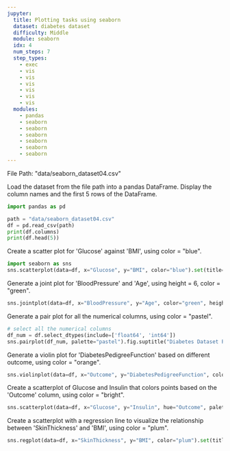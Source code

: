```yaml
---
jupyter:
  title: Plotting tasks using seaborn
  dataset: diabetes dataset
  difficulty: Middle
  module: seaborn
  idx: 4
  num_steps: 7
  step_types:
    - exec
    - vis
    - vis
    - vis
    - vis
    - vis
    - vis    
  modules:
    - pandas
    - seaborn
    - seaborn
    - seaborn
    - seaborn
    - seaborn
    - seaborn
---
```


File Path: "data/seaborn_dataset04.csv"

Load the dataset from the file path into a pandas DataFrame. Display the column names and the first 5 rows of the DataFrame.
```python
import pandas as pd

path = "data/seaborn_dataset04.csv"
df = pd.read_csv(path)
print(df.columns)
print(df.head(5))
```

Create a scatter plot for 'Glucose' against 'BMI', using color = "blue".
```python
import seaborn as sns
sns.scatterplot(data=df, x="Glucose", y="BMI", color="blue").set(title="Glucose vs BMI", xlabel="Glucose", ylabel="BMI")
```

Generate a joint plot for 'BloodPressure' and 'Age', using height = 6, color = "green".
```python
sns.jointplot(data=df, x="BloodPressure", y="Age", color="green", height=6).set_axis_labels("Blood Pressure", "Age").fig.suptitle("Blood Pressure vs Age")
```

Generate a pair plot for all the numerical columns, using color = "pastel".
```python
# select all the numerical columns
df_num = df.select_dtypes(include=['float64', 'int64'])
sns.pairplot(df_num, palette="pastel").fig.suptitle("Diabetes Dataset Pairplot")
```

Generate a violin plot for 'DiabetesPedigreeFunction' based on different outcome, using color = "orange".
```python
sns.violinplot(data=df, x="Outcome", y="DiabetesPedigreeFunction", color="orange").set(title="Violin Plot of 'DiabetesPedigreeFunction'", xlabel="Outcome", ylabel="DiabetesPedigreeFunction")

```
Create a scatterplot of Glucose and Insulin that colors points based on the 'Outcome' column, using color = "bright".
```python
sns.scatterplot(data=df, x="Glucose", y="Insulin", hue="Outcome", palette="bright").set(title="Outcome-based Scatterplot", xlabel="Glucose", ylabel="Insulin")
```

Create a scatterplot with a regression line to visualize the relationship between 'SkinThickness' and 'BMI', using color = "plum".
```python
sns.regplot(data=df, x="SkinThickness", y="BMI", color="plum").set(title="Skin Thickness vs BMI", xlabel="Skin Thickness", ylabel="BMI")
```